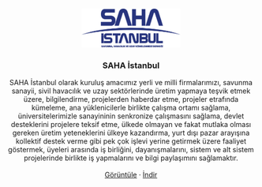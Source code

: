 <p align="center">
  <a href="https://www.sahaistanbul.org.tr/">
    <img src="logo.png" alt="Saha İstanbul Logo" width="200">
  </a>
</p>

<h3 align="center">SAHA İstanbul</h3>

<p align="center">
  SAHA İstanbul olarak kuruluş amacımız yerli ve milli firmalarımızı, savunma sanayii, sivil havacılık ve uzay sektörlerinde üretim yapmaya teşvik etmek üzere, bilgilendirme, projelerden haberdar etme, projeler etrafında kümeleme, ana yüklenicilerle birlikte çalışma ortamı sağlama, üniversitelerimizle sanayininin senkronize çalışmasını sağlama, devlet desteklerini projelere teksif etme, ülkede olmayan ve fakat mutlaka olması gereken üretim yeteneklerini ülkeye kazandırma, yurt dışı pazar arayışına kollektif destek verme gibi pek çok işlevi yerine getirmek üzere faaliyet göstermek, üyeleri arasında iş birliğini, dayanışmalarını, sistem ve alt sistem projelerinde birlikte iş yapmalarını ve bilgi paylaşımını sağlamaktır.
  <br>
  <br>
  <a href="sahaistanbul.csv">Görüntüle</a>
  ·
  <a href="https://raw.githubusercontent.com/ahmetcadirci25/sahaistanbul/main/sahaistanbul.csv">İndir</a>
</p>
